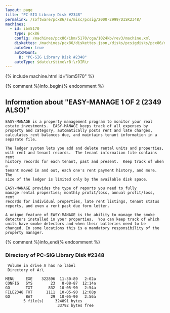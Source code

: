 ```yaml
---
layout: page
title: "PC-SIG Library Disk #2348"
permalink: /software/pcx86/sw/misc/pcsig/2000-2999/DISK2348/
machines:
  - id: ibm5170
    type: pcx86
    config: /machines/pcx86/ibm/5170/cga/1024kb/rev3/machine.xml
    diskettes: /machines/pcx86/diskettes.json,/disks/pcsigdisks/pcx86/diskettes.json
    autoGen: true
    autoMount:
      B: "PC-SIG Library Disk #2348"
    autoType: $date\r$time\rB:\rDIR\r
---
```


{% include machine.html id="ibm5170" %}

{% comment %}info_begin{% endcomment %}

## Information about "EASY-MANAGE 1 OF 2 (2349 ALSO)"

    EASY-MANAGE is a property management program to monitor your real
    estate investments.  EASY-MANAGE keeps track of all expenses by
    property and category, automatically posts rent and late charges,
    calculates rent balances due, and maintains tenant information in a
    separate file.
    
    The ledger system lets you add and delete rental units and properties,
    with rent and tenant records.  The tenant information file contains rent
    history records for each tenant, past and present.  Keep track of when a
    tenant moved in and out, each one's rent payment history, and more.  The
    size of the ledger is limited only by the available disk space.
    
    EASY-MANAGE provides the type of reports you need to fully
    manage rental properties; monthly profit/loss, annual profit/loss, rent
    records for individual properties, late rent listings, tenant status
    reports, and even a rent past due form letter.
    
    A unique feature of EASY-MANAGE is the ability to manage the smoke
    detectors installed in your properties.  You can keep track of which
    units have smoke detectors and when their batteries need to be
    changed. In some locations this is a mandatory responsibility of the
    property manager.
{% comment %}info_end{% endcomment %}


### Directory of PC-SIG Library Disk #2348

     Volume in drive A has no label
     Directory of A:\

    MENU     EXE    322896  11-30-89   2:02a
    CONFIG   SYS        23   8-08-87  12:14a
    GO       TXT       832  10-05-90   2:54a
    FILE2348 TXT      1111  10-05-90  12:08p
    GO       BAT        29  10-05-90   2:56a
            5 file(s)     324891 bytes
                           33792 bytes free
